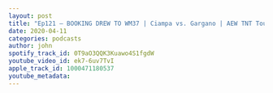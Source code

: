 ```yaml
---
layout: post
title: "Ep121 – BOOKING DREW TO WM37 | Ciampa vs. Gargano | AEW TNT Tourney & More! (with Michael Jolly @JollyTheBear)"
date: 2020-04-11
categories: podcasts
author: john
spotify_track_id: 0T9aO3QQK3Kuawo4S1fgdW
youtube_video_id: ek7-6uv7TvI
apple_track_id: 1000471180537
youtube_metadata: 
---
```

